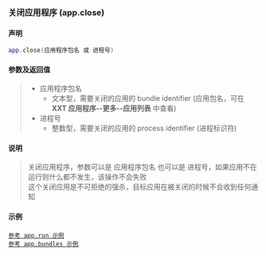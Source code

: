 ### 关闭应用程序 \(**app\.close**\)


#### 声明
```lua
app.close(应用程序包名 或 进程号)
```


#### 参数及返回值
> - 应用程序包名
>   - 文本型，需要关闭的应用的 bundle identifier \(应用包名，可在 **XXT 应用程序\-\-更多\-\-应用列表** 中查看\) 
> - 进程号
>   - 整数型，需要关闭的应用的 process identifier \(进程标识符\) 


#### 说明
> 关闭应用程序，参数可以是 应用程序包名 也可以是 进程号，如果应用不在运行则什么都不发生，该操作不会失败  
> 这个关闭应用是不可拒绝的强杀，目标应用在被关闭的时候不会收到任何通知  

#### 示例  
[`参考 app.run 示例`](/Handbook/app/app.run.md)  
[`参考 app.bundles 示例`](/Handbook/app/app.bundles.md)  

